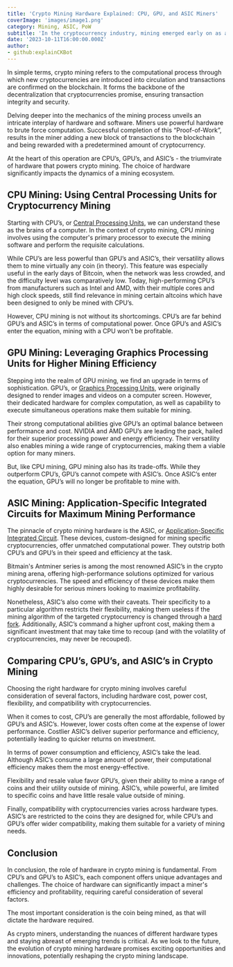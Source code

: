 ```yaml
---
title: 'Crypto Mining Hardware Explained: CPU, GPU, and ASIC Miners'
coverImage: 'images/image1.png'
category: Mining, ASIC, PoW
subtitle: 'In the cryptocurrency industry, mining emerged early on as a pivotal process, with an underlying significance that cannot be overstated. But what exactly is crypto mining, and why does it command such importance?'
date: '2023-10-11T16:00:00.000Z'
author: 
- github:explainCKBot
---
```


In simple terms, crypto mining refers to the computational process through which new cryptocurrencies are introduced into circulation and transactions are confirmed on the blockchain. It forms the backbone of the decentralization that cryptocurrencies promise, ensuring transaction integrity and security.

Delving deeper into the mechanics of the mining process unveils an intricate interplay of hardware and software. Miners use powerful hardware to brute force computation. Successful completion of this “Proof-of-Work”, results in the miner adding a new block of transactions to the blockchain and being rewarded with a predetermined amount of cryptocurrency.

At the heart of this operation are CPU’s, GPU’s, and ASIC’s - the triumvirate of hardware that powers crypto mining. The choice of hardware significantly impacts the dynamics of a mining ecosystem.


## CPU Mining: Using Central Processing Units for Cryptocurrency Mining

Starting with CPU’s, or [Central Processing Units](https://en.wikipedia.org/wiki/Central_processing_unit), we can understand these as the brains of a computer. In the context of crypto mining, CPU mining involves using the computer's primary processor to execute the mining software and perform the requisite calculations.

While CPU’s are less powerful than GPU’s and ASIC’s, their versatility allows them to mine virtually any coin (in theory). This feature was especially useful in the early days of Bitcoin, when the network was less crowded, and the difficulty level was comparatively low. Today, high-performing CPU’s from manufacturers such as Intel and AMD, with their multiple cores and high clock speeds, still find relevance in mining certain altcoins which have been designed to only be mined with CPU’s.

However, CPU mining is not without its shortcomings. CPU’s are far behind GPU’s and ASIC’s in terms of computational power. Once GPU’s and ASIC’s enter the equation, mining with a CPU won't be profitable.


## GPU Mining: Leveraging Graphics Processing Units for Higher Mining Efficiency

Stepping into the realm of GPU mining, we find an upgrade in terms of sophistication. GPU’s, or [Graphics Processing Units](https://en.wikipedia.org/wiki/Graphics_processing_unit), were originally designed to render images and videos on a computer screen. However, their dedicated hardware for complex computation, as well as capability to execute simultaneous operations make them suitable for mining.

Their strong computational abilities give GPU’s an optimal balance between performance and cost. NVIDIA and AMD GPU’s are leading the pack, hailed for their superior processing power and energy efficiency. Their versatility also enables mining a wide range of cryptocurrencies, making them a viable option for many miners.

But, like CPU mining, GPU mining also has its trade-offs. While they outperform CPU’s, GPU’s cannot compete with ASIC’s. Once ASIC’s enter the equation, GPU’s will no longer be profitable to mine with.


## ASIC Mining: Application-Specific Integrated Circuits for Maximum Mining Performance

The pinnacle of crypto mining hardware is the ASIC, or [Application-Specific Integrated Circuit](https://en.wikipedia.org/wiki/Application-specific_integrated_circuit). These devices, custom-designed for mining specific cryptocurrencies, offer unmatched computational power. They outstrip both CPU’s and GPU’s in their speed and efficiency at the task.

Bitmain's Antminer series is among the most renowned ASIC’s in the crypto mining arena, offering high-performance solutions optimized for various cryptocurrencies. The speed and efficiency of these devices make them highly desirable for serious miners looking to maximize profitability.

Nonetheless, ASIC’s also come with their caveats. Their specificity to a particular algorithm restricts their flexibility, making them useless if the mining algorithm of the targeted cryptocurrency is changed through a [hard fork](https://www.nervos.org/knowledge-base/what_is_a_hard_fork_soft_fork_(explainCKBot)). Additionally, ASIC’s command a higher upfront cost, making them a significant investment that may take time to recoup (and with the volatility of cryptocurrencies, may never be recouped).


## Comparing CPU’s, GPU’s, and ASIC’s in Crypto Mining

Choosing the right hardware for crypto mining involves careful consideration of several factors, including hardware cost, power cost, flexibility, and compatibility with cryptocurrencies.

When it comes to cost, CPU’s are generally the most affordable, followed by GPU’s and ASIC’s. However, lower costs often come at the expense of lower performance. Costlier ASIC’s deliver superior performance and efficiency, potentially leading to quicker returns on investment.

In terms of power consumption and efficiency, ASIC’s take the lead. Although ASIC’s consume a large amount of power, their computational efficiency makes them the most energy-effective.

Flexibility and resale value favor GPU’s, given their ability to mine a range of coins and their utility outside of mining. ASIC’s, while powerful, are limited to specific coins and have little resale value outside of mining.

Finally, compatibility with cryptocurrencies varies across hardware types. ASIC’s are restricted to the coins they are designed for, while CPU’s and GPU’s offer wider compatibility, making them suitable for a variety of mining needs.


## Conclusion

In conclusion, the role of hardware in crypto mining is fundamental. From CPU’s and GPU’s to ASIC’s, each component offers unique advantages and challenges. The choice of hardware can significantly impact a miner's efficiency and profitability, requiring careful consideration of several factors.

The most important consideration is the coin being mined, as that will dictate the hardware required.

As crypto miners, understanding the nuances of different hardware types and staying abreast of emerging trends is critical. As we look to the future, the evolution of crypto mining hardware promises exciting opportunities and innovations, potentially reshaping the crypto mining landscape.
